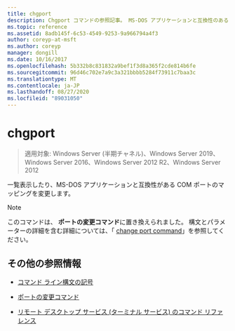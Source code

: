 ```yaml
---
title: chgport
description: Chgport コマンドの参照記事。 MS-DOS アプリケーションと互換性のある COM ポートマッピングを一覧表示または変更します。
ms.topic: reference
ms.assetid: 8adb145f-6c53-4549-9253-9a966794a4f3
author: coreyp-at-msft
ms.author: coreyp
manager: dongill
ms.date: 10/16/2017
ms.openlocfilehash: 5b332b8c831832a9bef1f3d8a365f2cde814b6fe
ms.sourcegitcommit: 96d46c702e7a9c3a321bbbb5284f73911c7baa3c
ms.translationtype: MT
ms.contentlocale: ja-JP
ms.lasthandoff: 08/27/2020
ms.locfileid: "89031050"
---
```

# <a name="chgport"></a>chgport

> 適用対象: Windows Server (半期チャネル)、Windows Server 2019、Windows Server 2016、Windows Server 2012 R2、Windows Server 2012

一覧表示したり、MS-DOS アプリケーションと互換性がある COM ポートのマッピングを変更します。

> [!NOTE]
> このコマンドは、 **ポートの変更コマンド**に置き換えられました。 構文とパラメーターの詳細を含む詳細については、「 [change port command](change-port.md)」を参照してください。

## <a name="additional-references"></a>その他の参照情報

- [コマンド ライン構文の記号](command-line-syntax-key.md)

- [ポートの変更コマンド](change-port.md)

- [リモート デスクトップ サービス (ターミナル サービス) のコマンド リファレンス](remote-desktop-services-terminal-services-command-reference.md)
